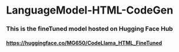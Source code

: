 # LanguageModel-HTML-CodeGen
### This is the fineTuned model hosted on Hugging Face Hub
#### https://huggingface.co/MG650/CodeLlama_HTML_FineTuned
